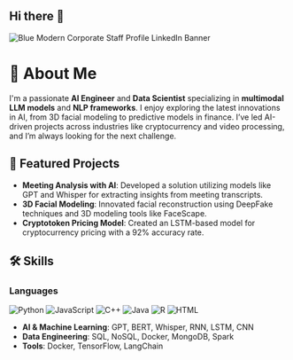 ## Hi there 👋
![Blue Modern Corporate Staff Profile LinkedIn Banner](https://github.com/user-attachments/assets/e6b7fd3c-c7c9-40f9-8a64-dce295dd7d20)


# 🧠 About Me  
I'm a passionate **AI Engineer** and **Data Scientist** specializing in **multimodal LLM models** and **NLP frameworks**. I enjoy exploring the latest innovations in AI, from 3D facial modeling to predictive models in finance. I’ve led AI-driven projects across industries like cryptocurrency and video processing, and I’m always looking for the next challenge.

## 🌟 Featured Projects  
- **Meeting Analysis with AI**: Developed a solution utilizing models like GPT and Whisper for extracting insights from meeting transcripts.
- **3D Facial Modeling**: Innovated facial reconstruction using DeepFake techniques and 3D modeling tools like FaceScape.
- **Cryptotoken Pricing Model**: Created an LSTM-based model for cryptocurrency pricing with a 92% accuracy rate.

## 🛠️ Skills  

### Languages  
![Python](https://img.shields.io/badge/-Python-3776AB?logo=python&logoColor=white&style=for-the-badge)  ![JavaScript](https://img.shields.io/badge/-JavaScript-F7DF1E?logo=javascript&logoColor=black&style=for-the-badge) ![C++](https://img.shields.io/badge/-C++-00599C?logo=cplusplus&logoColor=white&style=for-the-badge)  ![Java](https://img.shields.io/badge/-Java-007396?logo=java&logoColor=white&style=for-the-badge) ![R](https://img.shields.io/badge/-R-276DC3?logo=r&logoColor=white&style=for-the-badge) ![HTML](https://img.shields.io/badge/-HTML-E34F26?logo=html5&logoColor=white&style=for-the-badge)

- **AI & Machine Learning**: GPT, BERT, Whisper, RNN, LSTM, CNN  
- **Data Engineering**: SQL, NoSQL, Docker, MongoDB, Spark  
- **Tools**: Docker, TensorFlow, LangChain  

<!--
**wissalBayoudh/wissalBayoudh** is a ✨ _special_ ✨ repository because its `README.md` (this file) appears on your GitHub profile.

Here are some ideas to get you started:

- 🔭 I’m currently working on ...
- 🌱 I’m currently learning ...
- 👯 I’m looking to collaborate on ...
- 🤔 I’m looking for help with ...
- 💬 Ask me about ...
- 📫 How to reach me: ...
- 😄 Pronouns: ...
- ⚡ Fun fact: ...
-->
